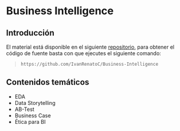 # Business Intelligence

## Introducción

El material está disponible en el siguiente [repositorio](https://github.com/IvanRenatoC/Business-Intelligence), para obtener el código de fuente basta con que ejecutes el siguiente comando:

> `https://github.com/IvanRenatoC/Business-Intelligence`


## Contenidos temáticos

* EDA
* Data Storytelling
* AB-Test
* Business Case
* Ética para BI
